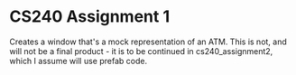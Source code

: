 # CS240 Assignment 1

Creates a window that's a mock representation of an ATM.
This is not, and will not be a final product - it is to be continued in cs240_assignment2, which I assume will use prefab code.
